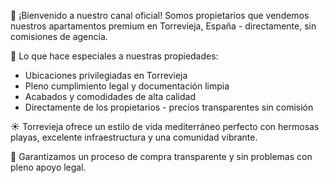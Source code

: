 
👋 ¡Bienvenido a nuestro canal oficial! Somos propietarios que vendemos nuestros apartamentos premium en Torrevieja, España - directamente, sin comisiones de agencia.

🔑 Lo que hace especiales a nuestras propiedades:
- Ubicaciones privilegiadas en Torrevieja
- Pleno cumplimiento legal y documentación limpia
- Acabados y comodidades de alta calidad
- Directamente de los propietarios - precios transparentes sin comisión

☀️ Torrevieja ofrece un estilo de vida mediterráneo perfecto con hermosas playas, excelente infraestructura y una comunidad vibrante.

💼 Garantizamos un proceso de compra transparente y sin problemas con pleno apoyo legal.

